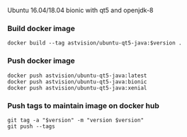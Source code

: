 Ubuntu 16.04/18.04 bionic with qt5 and openjdk-8

### Build docker image
```
docker build --tag astvision/ubuntu-qt5-java:$version .
```

### Push docker image
```
docker push astvision/ubuntu-qt5-java:latest
docker push astvision/ubuntu-qt5-java:bionic
docker push astvision/ubuntu-qt5-java:xenial
```

### Push tags to maintain image on docker hub
```
git tag -a "$version" -m "version $version"
git push --tags
```
